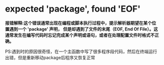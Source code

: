 # expected 'package', found 'EOF'

**报错解释:这个错误通常出现在编程或脚本执行过程中，提示解析器期望在某个位置遇到一个 'package' 声明，
但是却遇到了文件的末尾（EOF, End Of File）。这通常发生在编写代码时忘记完成某个声明或语句，或者在处理配置文件时格式不正确。**

PS:遇到时的原因很奇怪，在一个主函数中写了很多程序段代码，然后在终端运行出错，但是重新移动package后程序又恢复正常
